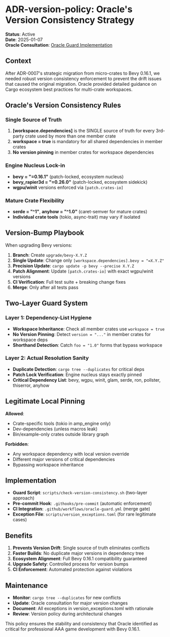 # ADR-version-policy: Oracle's Version Consistency Strategy

**Status**: Active  
**Date**: 2025-01-07  
**Oracle Consultation**: [Oracle Guard Implementation](oracle-consultations.md)

## Context

After ADR-0007's strategic migration from micro-crates to Bevy 0.16.1, we needed robust version consistency enforcement to prevent the drift issues that caused the original migration. Oracle provided detailed guidance on Cargo ecosystem best practices for multi-crate workspaces.

## Oracle's Version Consistency Rules

### Single Source of Truth

1. **[workspace.dependencies]** is the SINGLE source of truth for every 3rd-party crate used by more than one member crate
2. **workspace = true** is mandatory for all shared dependencies in member crates
3. **No version pinning** in member crates for workspace dependencies

### Engine Nucleus Lock-in

- **bevy = "=0.16.1"** (patch-locked, ecosystem nucleus)
- **bevy_rapier3d = "=0.26.0"** (patch-locked, ecosystem sidekick)
- **wgpu/winit** versions enforced via `[patch.crates-io]`

### Mature Crate Flexibility

- **serde = "^1"**, **anyhow = "^1.0"** (caret-semver for mature crates)
- **Individual crate tools** (tokio, async-trait) may vary if isolated

## Version-Bump Playbook

When upgrading Bevy versions:

1. **Branch**: Create `upgrade/bevy-X.Y.Z`
2. **Single Update**: Change only `[workspace.dependencies].bevy = "=X.Y.Z"`
3. **Precision Update**: `cargo update -p bevy --precise X.Y.Z`
4. **Patch Alignment**: Update `[patch.crates-io]` with exact wgpu/winit versions
5. **CI Verification**: Full test suite + breaking change fixes
6. **Merge**: Only after all tests pass

## Two-Layer Guard System

### Layer 1: Dependency-List Hygiene

- **Workspace Inheritance**: Check all member crates use `workspace = true`
- **No Version Pinning**: Detect `version = "..."` in member crates for workspace deps
- **Shorthand Detection**: Catch `foo = "1.0"` forms that bypass workspace

### Layer 2: Actual Resolution Sanity

- **Duplicate Detection**: `cargo tree --duplicates` for critical deps
- **Patch Lock Verification**: Engine nucleus stays exactly pinned
- **Critical Dependency List**: bevy, wgpu, winit, glam, serde, ron, pollster, thiserror, anyhow

## Legitimate Local Pinning

**Allowed**:
- Crate-specific tools (tokio in amp_engine only)
- Dev-dependencies (unless macros leak)
- Bin/example-only crates outside library graph

**Forbidden**:
- Any workspace dependency with local version override
- Different major versions of critical dependencies
- Bypassing workspace inheritance

## Implementation

- **Guard Script**: `scripts/check-version-consistency.sh` (two-layer approach)
- **Pre-commit Hook**: `.githooks/pre-commit` (automatic enforcement)
- **CI Integration**: `.github/workflows/oracle-guard.yml` (merge gate)
- **Exception File**: `scripts/version_exceptions.toml` (for rare legitimate cases)

## Benefits

1. **Prevents Version Drift**: Single source of truth eliminates conflicts
2. **Faster Builds**: No duplicate major versions in dependency tree
3. **Ecosystem Alignment**: Full Bevy 0.16.1 compatibility guaranteed
4. **Upgrade Safety**: Controlled process for version bumps
5. **CI Enforcement**: Automated protection against violations

## Maintenance

- **Monitor**: `cargo tree --duplicates` for new conflicts
- **Update**: Oracle consultation for major version changes
- **Document**: All exceptions in version_exceptions.toml with rationale
- **Review**: Version policy during architectural changes

This policy ensures the stability and consistency that Oracle identified as critical for professional AAA game development with Bevy 0.16.1.
